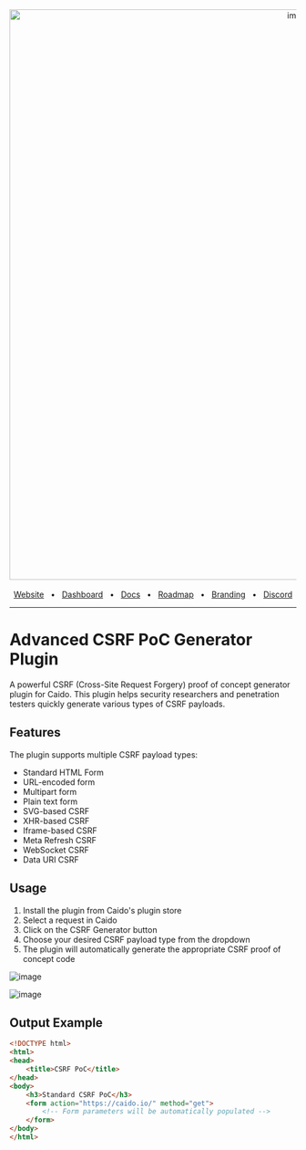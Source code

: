 <div align="center">
  <img width="1000" alt="image" src="https://user-images.githubusercontent.com/6225588/211916659-567751d1-0225-402b-9141-4145c18b0834.png">
  <br />
  <br />
  <a href="https://caido.io/">Website</a>
  <span>&nbsp;&nbsp;•&nbsp;&nbsp;</span>
  <a href="https://dashboard.caido.io/">Dashboard</a>
  <span>&nbsp;&nbsp;•&nbsp;&nbsp;</span>
  <a href="https://docs.caido.io/" target="_blank">Docs</a>
  <span>&nbsp;&nbsp;•&nbsp;&nbsp;</span>
  <a href="https://links.caido.io/roadmap">Roadmap</a>
  <span>&nbsp;&nbsp;•&nbsp;&nbsp;</span>
  <a href="https://github.com/caido/caido/tree/main/brand">Branding</a>
  <span>&nbsp;&nbsp;•&nbsp;&nbsp;</span>
  <a href="https://links.caido.io/www-discord" target="_blank">Discord</a>
  <br />
  <hr />
</div>

# Advanced CSRF PoC Generator Plugin

A powerful CSRF (Cross-Site Request Forgery) proof of concept generator plugin for Caido. This plugin helps security researchers and penetration testers quickly generate various types of CSRF payloads.

## Features

The plugin supports multiple CSRF payload types:
- Standard HTML Form
- URL-encoded form
- Multipart form
- Plain text form
- SVG-based CSRF
- XHR-based CSRF
- Iframe-based CSRF
- Meta Refresh CSRF
- WebSocket CSRF
- Data URI CSRF

## Usage

1. Install the plugin from Caido's plugin store
2. Select a request in Caido
3. Click on the CSRF Generator button
4. Choose your desired CSRF payload type from the dropdown
5. The plugin will automatically generate the appropriate CSRF proof of concept code

![image](https://github.com/user-attachments/assets/7bc67c9c-efc5-418c-ac45-759ad7e21070)

![image](https://github.com/user-attachments/assets/304f45be-306c-4c90-9103-d3a81660e961)



## Output Example

```html
<!DOCTYPE html>
<html>
<head>
    <title>CSRF PoC</title>
</head>
<body>
    <h3>Standard CSRF PoC</h3>
    <form action="https://caido.io/" method="get">
        <!-- Form parameters will be automatically populated -->
    </form>
</body>
</html>
